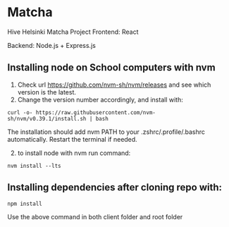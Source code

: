 # Matcha
Hive Helsinki Matcha Project
Frontend: React

Backend: Node.js + Express.js

## Installing node on School computers with nvm

1. Check url https://github.com/nvm-sh/nvm/releases and see which version is the latest.
2. Change the version number accordingly, and install with:
```console
curl -o- https://raw.githubusercontent.com/nvm-sh/nvm/v0.39.1/install.sh | bash
```

The installation should add nvm PATH to your .zshrc/.profile/.bashrc automatically. Restart the terminal if needed.

2. to install node with nvm run command:
```console
nvm install --lts
```

## Installing dependencies after cloning repo with:
```console
npm install
```
Use the above command in both client folder and root folder

